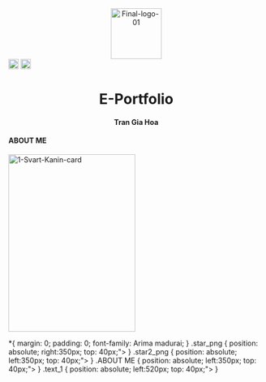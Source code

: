 <center><img src="https://i.ibb.co/TbwNmHd/Final-logo-01.png" alt="Final-logo-01"
     width=100
             Height=100></center>
<img src="https://i.ibb.co/c2Lh4z4/star-01.png" alt="star-01" class="star_png"
     width=20
     height=20>
<img src="https://i.ibb.co/c2Lh4z4/star-01.png" alt="star-01" class="star2_png"
     width=20
     height=20>
<h1><center>E-Portfolio</h1>
<h4><center>Tran Gia Hoa</h4>
  <h4 class="text_1">ABOUT ME</h4>
   
<img src="https://i.ibb.co/99KnMQX/1-Svart-Kanin-card.png" alt="1-Svart-Kanin-card"
Width="250"
Height="350">
<p> 
<CSS>*{
  margin: 0;
  padding: 0;
  font-family: Arima madurai;
}
.star_png
{
 position: absolute; right:350px; top: 40px;"> 
}
.star2_png
{
 position: absolute; left:350px; top: 40px;">
}
.ABOUT ME
{
 position: absolute; left:350px; top: 40px;">
}
.text_1
{
position: absolute; left:520px; top: 40px;">
}</CSS>
